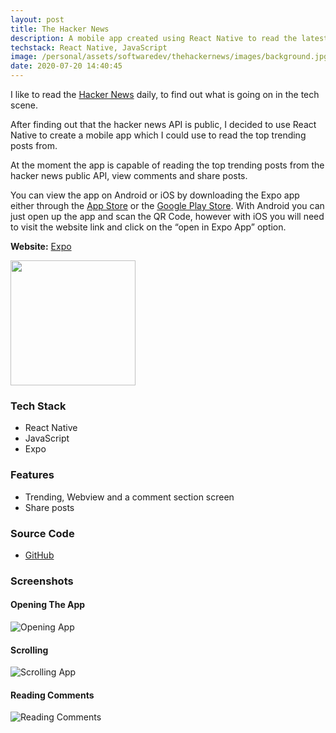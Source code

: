 ```yaml
---
layout: post
title: The Hacker News
description: A mobile app created using React Native to read the latest trending posts from YCombinator.
techstack: React Native, JavaScript
image: /personal/assets/softwaredev/thehackernews/images/background.jpg
date: 2020-07-20 14:40:45
---
```


I like to read the [Hacker News](https://news.ycombinator.com/) daily, to find out what is going on in the tech scene.

After finding out that the hacker news API is public, I decided to use React Native to create a mobile app which I could use to read the top trending posts from.

At the moment the app is capable of reading the top trending posts from the hacker news public API, view comments and share posts.

You can view the app on Android or iOS by downloading the Expo app either through the [App Store](https://itunes.apple.com/app/apple-store/id982107779) or the [Google Play Store](https://play.google.com/store/apps/details?id=host.exp.exponent&referrer=www). With Android you can just open up the app and scan the QR Code, however with iOS you will need to visit the website link and click on the “open in Expo App” option.

<b>Website:</b> [Expo](https://expo.io/@bitvivaz/the-hacker-news)

<img src="/personal/assets/softwaredev/thehackernews/images/QRCode.png" height="200" />

### Tech Stack

- React Native
- JavaScript
- Expo

### Features

- Trending, Webview and a comment section screen
- Share posts

### Source Code

- [GitHub](https://github.com/bitVivAZ/the-hacker-news)

### Screenshots

#### Opening The App

![Opening App](/personal/assets/softwaredev/thehackernews/images/OpeningApp.gif)

#### Scrolling

![Scrolling App](/personal/assets/softwaredev/thehackernews/images/ScrollingApp.gif)

#### Reading Comments

![Reading Comments](/personal/assets/softwaredev/thehackernews/images/ReadingComments.gif)
